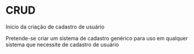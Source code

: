 # CRUD
Início da criação de cadastro de usuário

Pretende-se criar um sistema de cadastro genérico para 
uso em qualquer sistema que necessite de cadastro de
usuário
